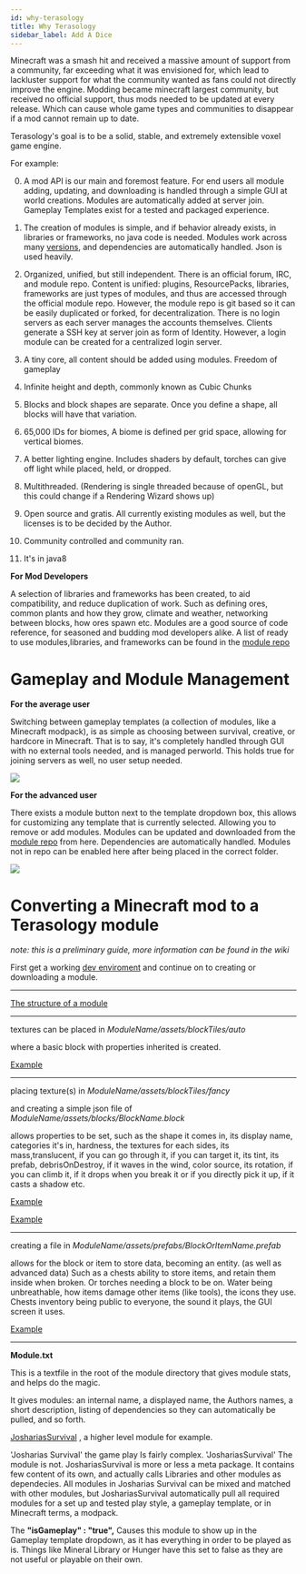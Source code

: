 ```yaml
---
id: why-terasology
title: Why Terasology
sidebar_label: Add A Dice
---
```


Minecraft was a smash hit and received a massive amount of support from a community, far exceeding what it was envisioned for, which lead to lackluster support for what the community wanted as fans could not directly improve the engine. Modding became minecraft largest community, but received no official support, thus mods needed to be updated at every release. Which can cause whole game types and communities to disappear if a mod cannot remain up to date. 

Terasology's goal is to be a solid, stable, and extremely extensible voxel game engine.



For example:

0. A mod API is our main and foremost feature. For end users all module adding, updating, and downloading is handled through a simple GUI at world creations. Modules are automatically added at server join. Gameplay Templates exist for a tested and packaged experience.

0. The creation of modules is simple, and if  behavior already exists, in libraries or frameworks, no java code is needed. Modules work across many [versions](http://semver.org/), and dependencies are automatically handled. Json is used heavily.

0. Organized, unified, but still independent. There is an official forum, IRC, and module repo. Content is unified: plugins, ResourcePacks, libraries, frameworks are just types of modules, and thus are accessed through the official module repo. However, the module repo is git based so it can be easily duplicated or forked, for decentralization. There is no login servers as each server manages the accounts themselves. Clients generate a SSH key at server join as form of Identity. However, a login module can be created for a centralized login server. 

0. A tiny core, all content should be added using modules. Freedom of gameplay

0. Infinite height and depth, commonly known as Cubic Chunks

0. Blocks and block shapes are separate. Once you define a shape, all blocks will have that variation. 

0. 65,000 IDs for biomes, A biome is defined per grid space, allowing for vertical biomes.

0. A better lighting engine. Includes shaders by default, torches can give off light while placed, held, or dropped.

0. Multithreaded. (Rendering is single threaded because of openGL, but this could change if a Rendering Wizard shows up)

0. Open source and gratis. All currently existing modules as well, but the licenses is to be decided by the Author. 

0. Community controlled and community ran. 

0. It's in java8

__For Mod Developers__ 

A selection of libraries and frameworks has been created, to aid compatibility, and reduce duplication of work. Such as defining ores, common plants and how they grow, climate and weather, networking between blocks, how ores spawn etc. Modules are a good source of code reference, for seasoned and budding mod developers alike. A list of ready to use modules,libraries, and frameworks can be found in the [module repo](https://github.com/Terasology/)

# Gameplay and Module Management

__For the average user__

Switching between gameplay templates (a collection of modules, like a Minecraft modpack), is as simple as choosing between survival, creative, or hardcore in Minecraft. That is to say, it's completely handled through GUI with no external tools needed, and is managed perworld. This holds true for joining servers as well, no user setup needed.

![](https://i.imgur.com/OpmgYGP.png)
  

__For the advanced user__

There exists a module button next to the template dropdown box, this allows for customizing any template that is currently selected. Allowing you to remove or add modules. Modules can be updated and downloaded from the [module repo](https://github.com/Terasology/) from here. Dependencies are automatically handled. Modules not in repo can be enabled here after being placed in the correct folder. 

![](https://i.imgur.com/GTzNKiL.png)

#  Converting a Minecraft mod to a Terasology module

_note: this is a preliminary  guide, more information can be found in the wiki_

First get a working [dev enviroment](https://github.com/MovingBlocks/Terasology/wiki/Dev-Setup) and continue on to creating or downloading a module. 


___
[The structure of a module](https://github.com/MovingBlocks/Terasology/wiki/Modding-Guide#structure-of-a-mod)
___ 

textures can be placed in _ModuleName/assets/blockTiles/auto_ 

where a basic block with properties inherited is created. 

[Example](https://github.com/Terasology/Minerals/tree/master/assets/blockTiles/auto)
___

placing  texture(s) in _ModuleName/assets/blockTiles/fancy_ 

and creating a simple json file of _ModuleName/assets/blocks/BlockName.block_

allows properties to be set, such as the shape it comes in, its display name, categories it's in, hardness, the textures for each sides, its mass,translucent, if you can go through it, if you can target it, its tint, its prefab, debrisOnDestroy, if it waves in the wind, color source, its rotation, if you can climb it, if it drops when you break it or if you directly pick it up, if it casts a shadow etc. 

[Example](https://github.com/Terasology/Soils/tree/master/assets/blockTiles/fancy)

[Example](https://github.com/Terasology/Soils/tree/master/assets/blocks/fancy)
___
creating a file in _ModuleName/assets/prefabs/BlockOrItemName.prefab_ 

allows for the block or item to store data, becoming an entity. (as well as advanced data) Such as a chests ability to store items, and retain them inside when broken. Or torches needing a block to be on. Water being unbreathable, how items damage other items (like tools), the icons they use. Chests inventory being public to everyone, the sound it plays, the GUI screen it uses.  

[Example](https://github.com/Terasology/JoshariasSurvival/tree/master/assets/prefabs)
    
____

**Module.txt**

This is a textfile in the root of the module directory that gives module stats, and helps do the magic. 

It gives modules: an internal name, a displayed name, the Authors names, a short description, listing of dependencies so they can automatically be pulled, and so forth. 

[JoshariasSurvival](https://github.com/Terasology/JoshariasSurvival/blob/master/module.txt)  , a higher level module for example. 

'Josharias Survival' the game play Is  fairly complex. 'JoshariasSurvival' The module is not. JoshariasSurvival is more or less a meta package. It contains few content of its own, and actually calls Libraries and other modules as dependecies. All modules in Josharias Survival can be mixed and matched  with other modules, but JoshariasSurvival automatically pull all required modules for a set up and tested play style, a gameplay template, or in Minecraft terms, a modpack. 

The __"isGameplay" : "true",__  Causes this module to show up in the Gameplay template dropdown, as it has everything in order to be played as is. Things like Mineral Library or Hunger have this set to false as they are not useful or playable on their own. 


    

     



